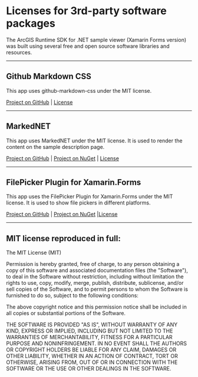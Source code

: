 ﻿# Licenses for 3rd-party software packages

The ArcGIS Runtime SDK for .NET sample viewer (Xamarin Forms version) was built using several free and open source software libraries and resources. 

----

## Github Markdown CSS

This app uses github-markdown-css under the MIT license.

[Project on GitHub](https://github.com/sindresorhus/github-markdown-css) | [License](https://github.com/sindresorhus/github-markdown-css/blob/gh-pages/license)

----

## MarkedNET

This app uses MarkedNET under the MIT license. It is used to render the content on the sample description page.

[Project on GitHub](https://github.com/T-Alex/MarkedNet) | [Project on NuGet](https://www.nuget.org/packages/MarkedNet/) | [License](https://github.com/T-Alex/MarkedNet/blob/master/LICENSE.md)

----

## FilePicker Plugin for Xamarin.Forms

This app uses the FilePicker Plugin for Xamarin.Forms under the MIT license. It is used to show file pickers in different platforms.

[Project on GitHub](https://github.com/jfversluis/FilePicker-Plugin-for-Xamarin-and-Windows) | [Project on NuGet](https://www.nuget.org/packages/Xamarin.Plugin.FilePicker/2.1.34) |[License](https://github.com/jfversluis/FilePicker-Plugin-for-Xamarin-and-Windows/blob/master/LICENSE)

----

## MIT license reproduced in full:

The MIT License (MIT)

Permission is hereby granted, free of charge, to any person obtaining a copy
of this software and associated documentation files (the "Software"), to deal
in the Software without restriction, including without limitation the rights
to use, copy, modify, merge, publish, distribute, sublicense, and/or sell
copies of the Software, and to permit persons to whom the Software is
furnished to do so, subject to the following conditions:

The above copyright notice and this permission notice shall be included in all
copies or substantial portions of the Software.

THE SOFTWARE IS PROVIDED "AS IS", WITHOUT WARRANTY OF ANY KIND, EXPRESS OR
IMPLIED, INCLUDING BUT NOT LIMITED TO THE WARRANTIES OF MERCHANTABILITY,
FITNESS FOR A PARTICULAR PURPOSE AND NONINFRINGEMENT. IN NO EVENT SHALL THE
AUTHORS OR COPYRIGHT HOLDERS BE LIABLE FOR ANY CLAIM, DAMAGES OR OTHER
LIABILITY, WHETHER IN AN ACTION OF CONTRACT, TORT OR OTHERWISE, ARISING FROM,
OUT OF OR IN CONNECTION WITH THE SOFTWARE OR THE USE OR OTHER DEALINGS IN THE
SOFTWARE.